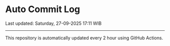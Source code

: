 # Auto Commit Log

Last updated: Saturday, 27-09-2025 17:11 WIB

---

This repository is automatically updated every 2 hour using GitHub Actions.
